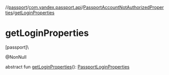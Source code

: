 //[passport](../../../index.md)/[com.yandex.passport.api](../index.md)/[PassportAccountNotAuthorizedProperties](index.md)/[getLoginProperties](get-login-properties.md)

# getLoginProperties

[passport]\

@NonNull

abstract fun [getLoginProperties](get-login-properties.md)(): [PassportLoginProperties](../-passport-login-properties/index.md)
